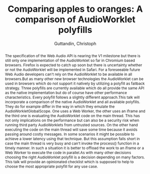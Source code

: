 ---
title: "Comparing apples to oranges: A comparison of AudioWorklet polyfills"
abstract: "The specification of the Web Audio API is nearing the V1 milestone but there is still only one implementation of the AudioWorklet so far in Chromium based browsers. Firefox is expected to catch up soon but there is uncertainty whether or not the AudioWorklet will be implemented in Safari. For a foreseeable future Web Audio developers can't rely on the AudioWorklet to be available in all browsers.But as many other new browser technologies the AudioWorklet can be used in browsers which do not support it natively by utilizing a polyfill as fallback strategy. Three polyfills are currently available which do all provide the same API as the native implementation but do of course have other performance characteristics. Every polyfill follows a slightly different approach.This talk will incorporate a comparison of the native AudioWorklet and all available polyfills. They do for example differ in the way in which they emulate the AudioWorkletGlobalScope. One uses a Web Worker, the other uses an iframe and the third one is evaluating the AudioWorklet code on the main thread. This has not only implications on the performance but can also be a security risk when running third party AudioWorklets from untrusted sources. On the other hand executing the code on the main thread will save some time because it avoids passing around costly messages. In some scenarios it might be possible to achieve a lower latency using that technique. But this assumption falls short in case the main thread is very busy and can't invoke the process() function in a timely manner. In such a situation it is better to offload the work to an iframe or a Web Worker to execute the code in parallel.As with many other decisions choosing the right AudioWorklet polyfill is a decision depending on many factors. This talk will provide an opinionated checklist which is supposed to help to choose the most appropriate polyfill for any use case."
address: "Trondheim"
booktitle: "Proceedings of the International Web Audio Conference 2019"
editor: ""
month: "December"
publisher: "NTNU"
series: "WAC'19"
pages: ""
ID: "57"
author: "Guttandin, Christoph"
webAuthor: "Christoph Guttandin"
track: "Talk"
year: "2019"
tags: year2019
media: "https://youtu.be/jIj-tNYdoCM"
pdflink: "/_data/papers/pdf/2019/2019_57.pdf"
ISSN: ""
---